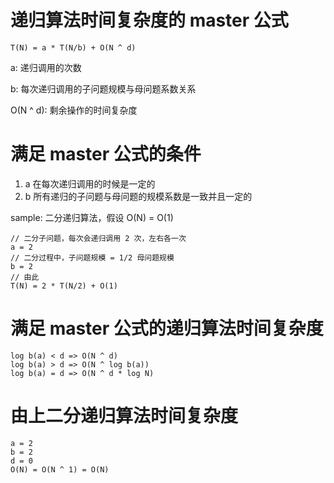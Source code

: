 
# 递归算法时间复杂度的 master 公式

` T(N) = a * T(N/b) + O(N ^ d) `

a: 递归调用的次数

b: 每次递归调用的子问题规模与母问题系数关系

O(N ^ d): 剩余操作的时间复杂度

# 满足 master 公式的条件

1. a 在每次递归调用的时候是一定的
2. b 所有递归的子问题与母问题的规模系数是一致并且一定的

sample:
  二分递归算法，假设 O(N) = O(1)
```
// 二分子问题，每次会递归调用 2 次，左右各一次
a = 2
// 二分过程中，子问题规模 = 1/2 母问题规模
b = 2
// 由此
T(N) = 2 * T(N/2) + O(1)
```

# 满足 master 公式的递归算法时间复杂度

```
log b(a) < d => O(N ^ d)
log b(a) > d => O(N ^ log b(a))
log b(a) = d => O(N ^ d * log N)
```

# 由上二分递归算法时间复杂度

```
a = 2
b = 2
d = 0
O(N) = O(N ^ 1) = O(N)
```